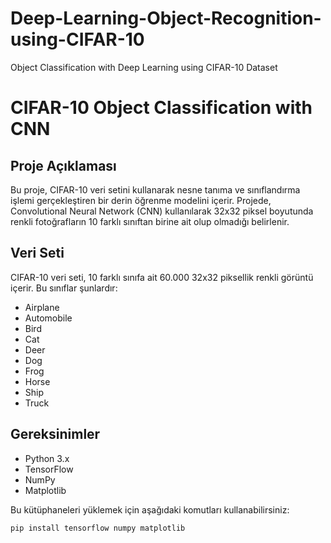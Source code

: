 # Deep-Learning-Object-Recognition-using-CIFAR-10
Object Classification with Deep Learning using CIFAR-10 Dataset
# CIFAR-10 Object Classification with CNN

## Proje Açıklaması
Bu proje, CIFAR-10 veri setini kullanarak nesne tanıma ve sınıflandırma işlemi gerçekleştiren bir derin öğrenme modelini içerir. Projede, Convolutional Neural Network (CNN) kullanılarak 32x32 piksel boyutunda renkli fotoğrafların 10 farklı sınıftan birine ait olup olmadığı belirlenir.

## Veri Seti
CIFAR-10 veri seti, 10 farklı sınıfa ait 60.000 32x32 piksellik renkli görüntü içerir. Bu sınıflar şunlardır:
- Airplane
- Automobile
- Bird
- Cat
- Deer
- Dog
- Frog
- Horse
- Ship
- Truck

## Gereksinimler
- Python 3.x
- TensorFlow
- NumPy
- Matplotlib

Bu kütüphaneleri yüklemek için aşağıdaki komutları kullanabilirsiniz:
```bash
pip install tensorflow numpy matplotlib

